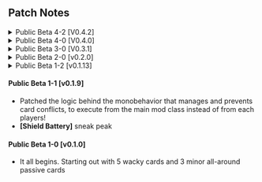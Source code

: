 ## Patch Notes
<details>
<summary>Public Beta 4-2 [V0.4.2]</summary>

- make cards and spells that deal direct HP subtraction and life drains to utilize **Heal(negative)** function for proper interaction with damage-taken multipliers and to support displaying with \[DamageTracker]

- nerfed **[Replication Glyph]**
  - +3 > +2 Gun Projectiles
  - -25% > -35% ATK SPD
  - 0.0s > +0.25s Reload Time
  
- put a limit behind **[Supply Drop!]** to only have 1 ongoing 'delivery' at a time
  - also have unlisted effect to temporarly blacklist CardManipulation and BoosterPack cards until the drop.

</details>

<details>
<summary>Public Beta 4-0 [V0.4.0]</summary>

### Implemented [Booster Pack] mechanic:

- added **\[Vintage Gears]** redraw and pick 3 vanilla cards of uncommon or lower rarity.
- added **\[Veteran's Friend]** redraw and pick 1 guaranteed rare vanilla card.
- added **\[Supply Drop]** do nothing now, next round's card pick you get to pick +3 more cards of Uncommon or lower rarity.
- updated **\[Glyph CAD Module]** to give 1 Glyph card of your choice.
- added **\[Pure Canvas]** -- a \[Shuffle] that excludes Glyph, Spell and Magick cards from appearing.

### Additions:

- added **[Replication Glyph]** -- more gun projectiles! MOAR SPELL PROJECTILE!!
- added **[Mystic Missile]** -- a passive spell card that enchants gun-fired bullets with explosive arcane energy, scales with glyphs and additional copies.

### Other changes:

#### Buffed [Aracane Sun]

- stronger start + ramp up rate
- update beam and sun visual codes
- fixed delayed activation at battle start

#### Rebalance [Flak Cannon]

- severely limiting primary gun firerate, bursts and #projectiles gains
- now only some shrapnels carry effects while the rest is only carrying basic bullet stats

#### Buffed [Anti-Bullet Magick]

- affecting larger area and lasting longer at base level

#### Scaled up [Tiberium Bullets]

- inflicts more life drains proportional to gun's damage
- also incurs more self life drains on pick up

#### Misc.

- Reworked how **\[Arc of Bullets]** and **\[Parallel Bullets]** spread the bullets and fixed the issue with burst-fire guns

</details>

<details>
<summary>Public Beta 3-0 [V0.3.1]</summary>

- added \[Bullets.rar] trim down bullet spams (projectile counts) in exchange for more damage per bullets
- added \[Guardians Charm] boosts block card draw chance and 'block cards draw more block cards' (no longer the card pack's default mechanic)
- added \[Lifeforce Duorblity] orb spell of mobile Heal & DMG zone
- added \[Lifeforce Blast!] orb spell with explosive Heal/Damage and then boost/hinder healings afterward
- added \[Arcane Sun] spell that passively deal ramping DPS + "Damage Amp" debuff
- added \[Portal Magick] Unique Magick, "Now you're thinking with Portals"

- buffed \[Orb-literation] increased base radius and amount of Max HP culls on impact
- Reworked \[Parallel Bullets] make it so it properly arranges in parallel and scales with gun spread & proj. counts

- Spells passively boost glyphs' draw chances
- Spells compatible with controller
- Improved/fixed issues with card draw rarity/weight adjustment
- Block-based ability cooldowns start at 0.5s at battle start; should be available when grace period is over.

</details>

<details>
<summary>Public Beta 2-0 [v0.2.0]</summary>

- added \[Orb-Literation] and dependencies: map destruction, Max HP culls on impact
- added \[Tiberium Bullet] and dependencies: caustic HP removal bullet modifier
- added \[Arc of Bullets] evenly spread bullets in arc
- added \[Parallel Bullets] neatly arranged and focused bullets

- added \[Divination Glyph] velocity/trajectory. speed to both Spell and Bullets
- added \[Influence Glyph] spell range/AoE upgrade
- added \[Geometric Glyph] bounces to both Spell and Bullets
- added \[Potency Glyph] spell power, add raw damage to Bullets

- reworked \[Size Normalizer] to utilze patch instead of MonoBehavior; works instantly and reliably

- rebalanced all of the initial release cards
- all block ability cooldowns start at 2.0s at battle starts

Under the hood:
- Implemented Hollow Life mechanic to handle temp HP caps incurred by **\[Orb-Literation]** and possibly future cards

- **\[Chompy Bullet]** and any future bullet modifiers only add one instance of the effect to each bullet, they will calculate the effect on the fly

- Disabled redundancy system that iterate and resolve unique and/or mutually exclusive cards (it will be other mods' faults that violates the backbones of the system)
</details>

<details>
<summary>Public Beta 1-2 [v0.1.13]</summary>

- Under the hood reworks of healing and damage multipliers.

- **\[Tactical Scanner]** now properly modify **healings** and **damages** taken and ignore all **direct health changes**.

- **\[Hollow Life]** changes:
  - rarity changed to **Rare**
  - Max HP gains changed from **x2.5** to **3x**
  - now giving **-15% healing effects**; reducing healing and regeneration

- Reduced the delay caused by card conflict resolver at the start of each round.
</details>

#### Public Beta 1-1 \[v0.1.9]
- Patched the logic behind the monobehavior that manages and prevents card conflicts, to execute from the main mod class instead of from each players!
- **\[Shield Battery]** sneak peak

#### Public Beta 1-0 \[v0.1.0]
- It all begins. Starting out with 5 wacky cards and 3 minor all-around passive cards
